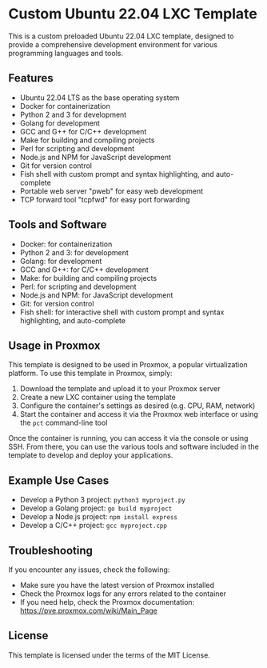 **Custom Ubuntu 22.04 LXC Template**
=====================================

This is a custom preloaded Ubuntu 22.04 LXC template, designed to provide a comprehensive development environment for various programming languages and tools.

**Features**
------------

* Ubuntu 22.04 LTS as the base operating system
* Docker for containerization
* Python 2 and 3 for development
* Golang for development
* GCC and G++ for C/C++ development
* Make for building and compiling projects
* Perl for scripting and development
* Node.js and NPM for JavaScript development
* Git for version control
* Fish shell with custom prompt and syntax highlighting, and auto-complete
* Portable web server "pweb" for easy web development
* TCP forward tool "tcpfwd" for easy port forwarding

**Tools and Software**
--------------------

* Docker: for containerization
* Python 2 and 3: for development
* Golang: for development
* GCC and G++: for C/C++ development
* Make: for building and compiling projects
* Perl: for scripting and development
* Node.js and NPM: for JavaScript development
* Git: for version control
* Fish shell: for interactive shell with custom prompt and syntax highlighting, and auto-complete

**Usage in Proxmox**
-------------------

This template is designed to be used in Proxmox, a popular virtualization platform. To use this template in Proxmox, simply:

1. Download the template and upload it to your Proxmox server
2. Create a new LXC container using the template
3. Configure the container's settings as desired (e.g. CPU, RAM, network)
4. Start the container and access it via the Proxmox web interface or using the `pct` command-line tool

Once the container is running, you can access it via the console or using SSH. From there, you can use the various tools and software included in the template to develop and deploy your applications.

**Example Use Cases**
--------------------

* Develop a Python 3 project: `python3 myproject.py`
* Develop a Golang project: `go build myproject`
* Develop a Node.js project: `npm install express`
* Develop a C/C++ project: `gcc myproject.cpp`

**Troubleshooting**
------------------

If you encounter any issues, check the following:

* Make sure you have the latest version of Proxmox installed
* Check the Proxmox logs for any errors related to the container
* If you need help, check the Proxmox documentation: <https://pve.proxmox.com/wiki/Main_Page>

**License**
------------

This template is licensed under the terms of the MIT License.
